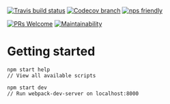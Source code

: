[![Travis build status](https://travis-ci.org/newyork-anthonyng/rubiks_cube_trainer.svg?branch=master)](https://travis-ci.org/newyork-anthonyng/rubiks_cube_trainer)
[![Codecov branch](https://img.shields.io/codecov/c/github/newyork-anthonyng/rubiks_cube_trainer/master.svg)](https://codecov.io/gh/newyork-anthonyng/rubiks_cube_trainer)
[![nps friendly](https://img.shields.io/badge/nps-friendly-blue.svg?style=flat-square)](https://github.com/kentcdodds/nps)

[![PRs Welcome](https://img.shields.io/badge/PRs-welcome-brightgreen.svg?style=flat-square)](http://makeapullrequest.com)
[![Maintainability](https://api.codeclimate.com/v1/badges/a1787a8bc3288e6234bd/maintainability)](https://codeclimate.com/github/newyork-anthonyng/rubiks_cube_trainer/maintainability)

# Getting started

```shell
npm start help
// View all available scripts

npm start dev
// Run webpack-dev-server on localhost:8000
```
